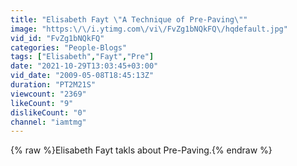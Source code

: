 ```yaml
---
title: "Elisabeth Fayt \"A Technique of Pre-Paving\""
image: "https:\/\/i.ytimg.com\/vi\/FvZg1bNQkFQ\/hqdefault.jpg"
vid_id: "FvZg1bNQkFQ"
categories: "People-Blogs"
tags: ["Elisabeth","Fayt","Pre"]
date: "2021-10-29T13:03:45+03:00"
vid_date: "2009-05-08T18:45:13Z"
duration: "PT2M21S"
viewcount: "2369"
likeCount: "9"
dislikeCount: "0"
channel: "iamtmg"
---
```

{% raw %}Elisabeth Fayt takls about Pre-Paving.{% endraw %}
